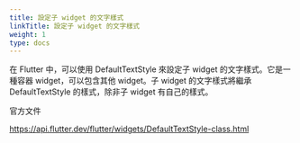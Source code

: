 ```yaml
---
title: 設定子 widget 的文字樣式
linkTitle: 設定子 widget 的文字樣式
weight: 1
type: docs
---
```


在 Flutter 中，可以使用 DefaultTextStyle 來設定子 widget 的文字樣式。它是一種容器 widget，可以包含其他 widget。子 widget 的文字樣式將繼承 DefaultTextStyle 的樣式，除非子 widget 有自己的樣式。

官方文件

https://api.flutter.dev/flutter/widgets/DefaultTextStyle-class.html
